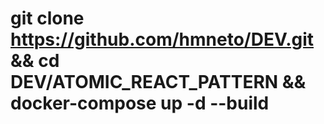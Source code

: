 # git clone https://github.com/hmneto/DEV.git && cd DEV/ATOMIC_REACT_PATTERN && docker-compose up -d --build
